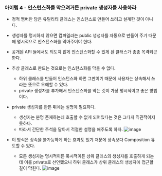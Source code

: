 ### 아이템 4 - 인스턴스화를 막으려거든 private 생성자를 사용하라

- 정적 멤버만 담은 유틸리티 클래스는 인스턴스로 만들어 쓰려고 설계한 것이 아니다.
- 생성자를 명시하지 않으면 컴파일러는 public 생성자를 자동으로 만들어 주기 때문에 명시적으로 인스턴스화를 막아주어야 한다.
- 공개된 API 들에서도 의도치 않게 인스턴스화할 수 있게 된 클래스가 종종 목격되곤 한다.

- 추상 클래스로 만드는 것으로는 인스턴스화를 막을 수 없다.
    - 하위 클래스를 만들어 인스턴스화 하면 그만이기 때문에 사용자는 상속해서 쓰라는 뜻으로 오해할 수 있다.
    - private 생성자를 추가해서 인스턴스화를 막는 것이 가장 명시적이고 좋은 방법이다.

- private 생성자를 만든 뒤에는 설명이 필요하다.
    - 생성자는 분명 존재하는데 호출할 수 없게 되어있다는 것은 그다지 직관적이지 못하다.
    - 따라서 간단한 주석을 달아서 적절한 설명을 해주도록 하자.
      ![image](https://github.com/Effective-Java-Study-Team/EffectiveJava/assets/91787050/52c72f99-65db-4c94-a750-f45f5df57064)

- 이 방식은 상속을 불가능하게 하는 효과도 있기 때문에 상속보다 Composition 유도할 수 있다.
    - 모든 생성자는 명시적이든 묵시적이든 상위 클래스의 생성자를 호출하게 되는데 이를 private로 선언했으니 하위 클래스가 상위 클래스의 생성자에 접근할 길이 막힌다.
      ![image](https://github.com/Effective-Java-Study-Team/EffectiveJava/assets/91787050/87a4e7e0-d2f4-4b22-a837-9cf6a9045e3c)


